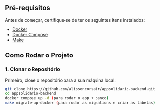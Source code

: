 ## Pré-requisitos

Antes de começar, certifique-se de ter os seguintes itens instalados:

- [Docker](https://docs.docker.com/get-docker/)
- [Docker Compose](https://docs.docker.com/compose/install/)
- [Make](https://www.gnu.org/software/make/)

## Como Rodar o Projeto

### 1. Clonar o Repositório

Primeiro, clone o repositório para a sua máquina local:

```sh
git clone https://github.com/alissoncorsair/appsolidario-backend.git
cd appsolidario-backend 
docker compose up -d (para rodar o app + banco)
make migrate-up-docker (para rodar as migrations e criar as tabelas)
```